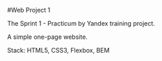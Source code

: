 #Web Project 1

The Sprint 1 - Practicum by Yandex training project. 

A simple one-page website.

Stack: HTML5, CSS3, Flexbox, BEM

